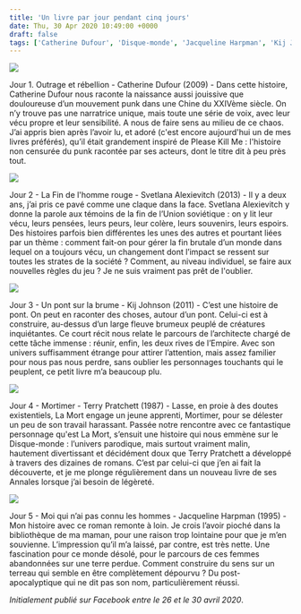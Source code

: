 ```yaml
---
title: 'Un livre par jour pendant cinq jours'
date: Thu, 30 Apr 2020 10:49:00 +0000
draft: false
tags: ['Catherine Dufour', 'Disque-monde', 'Jacqueline Harpman', 'Kij Johnson', 'Listes', 'Non-fiction', 'Novella', 'Roman', 'SFFF', 'Svetlana Alexievitch', 'Terry Pratchett', 'Une Heure-Lumière']
---
```


![](https://carnetslunaires.wordpress.com/wp-content/uploads/2021/03/outrage-et-rebellion.jpg?w=296)

Jour 1. Outrage et rébellion - Catherine Dufour (2009) - Dans cette histoire, Catherine Dufour nous raconte la naissance aussi jouissive que douloureuse d’un mouvement punk dans une Chine du XXIVème siècle. On n’y trouve pas une narratrice unique, mais toute une série de voix, avec leur vécu propre et leur sensibilité. A nous de faire sens au milieu de ce chaos. J’ai appris bien après l’avoir lu, et adoré (c'est encore aujourd'hui un de mes livres préférés), qu’il était grandement inspiré de Please Kill Me : l'histoire non censurée du punk racontée par ses acteurs, dont le titre dit à peu près tout.

![](https://carnetslunaires.wordpress.com/wp-content/uploads/2021/03/94798708_10156811541347102_3149773103278587904_n.jpg?w=400)

Jour 2 - La Fin de l'homme rouge - Svetlana Alexievitch (2013) - Il y a deux ans, j’ai pris ce pavé comme une claque dans la face. Svetlana Alexievitch y donne la parole aux témoins de la fin de l’Union soviétique : on y lit leur vécu, leurs pensées, leurs peurs, leur colère, leurs souvenirs, leurs espoirs. Des histoires parfois bien différentes les unes des autres et pourtant liées par un thème : comment fait-on pour gérer la fin brutale d’un monde dans lequel on a toujours vécu, un changement dont l’impact se ressent sur toutes les strates de la société ? Comment, au niveau individuel, se faire aux nouvelles règles du jeu ? Je ne suis vraiment pas prêt de l'oublier.

![](https://carnetslunaires.wordpress.com/wp-content/uploads/2021/03/un-pont-sur-la-brume.jpg?w=544)

Jour 3 - Un pont sur la brume - Kij Johnson (2011) - C’est une histoire de pont. On peut en raconter des choses, autour d’un pont. Celui-ci est à construire, au-dessus d’un large fleuve brumeux peuplé de créatures inquiétantes. Ce court récit nous relate le parcours de l’architecte chargé de cette tâche immense : réunir, enfin, les deux rives de l’Empire. Avec son univers suffisamment étrange pour attirer l’attention, mais assez familier pour nous pas nous perdre, sans oublier les personnages touchants qui le peuplent, ce petit livre m’a beaucoup plu.

![](https://carnetslunaires.wordpress.com/wp-content/uploads/2021/03/mortimer.jpg?w=580)

Jour 4 - Mortimer - Terry Pratchett (1987) - Lasse, en proie à des doutes existentiels, La Mort engage un jeune apprenti, Mortimer, pour se délester un peu de son travail harassant. Passée notre rencontre avec ce fantastique personnage qu'est La Mort, s’ensuit une histoire qui nous emmène sur le Disque-monde : l’univers parodique, mais surtout vraiment malin, hautement divertissant et décidément doux que Terry Pratchett a développé à travers des dizaines de romans. C’est par celui-ci que j’en ai fait la découverte, et je me plonge régulièrement dans un nouveau livre de ses Annales lorsque j’ai besoin de légèreté.

![](https://carnetslunaires.wordpress.com/wp-content/uploads/2021/03/moi-qui-nai-pas-connu.png?w=402)

Jour 5 - Moi qui n’ai pas connu les hommes - Jacqueline Harpman (1995) - Mon histoire avec ce roman remonte à loin. Je crois l’avoir pioché dans la bibliothèque de ma maman, pour une raison trop lointaine pour que je m’en souvienne. L’impression qu’il m’a laissé, par contre, est très nette. Une fascination pour ce monde désolé, pour le parcours de ces femmes abandonnées sur une terre perdue. Comment construire du sens sur un terreau qui semble en être complètement dépourvu ? Du post-apocalyptique qui ne dit pas son nom, particulièrement réussi.

_Initialement publié sur Facebook entre le 26 et le 30 avril 2020_.